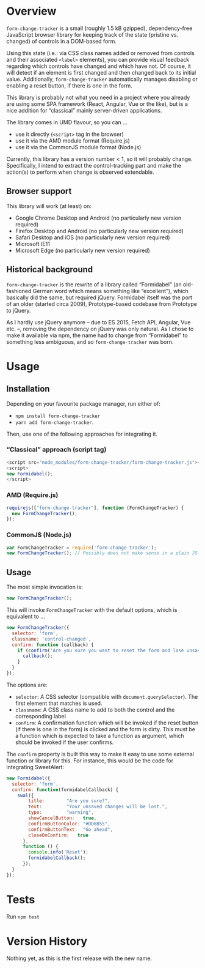 # Overview

`form-change-tracker` is a small (roughly 1.5 kB gzipped), dependency-free JavaScript browser library for keeping track of the state (pristine vs. changed) of controls in a DOM-based form.

Using this state (i.e.: via CSS class names added or removed from controls and their associated `<label>` elements), you can provide visual feedback regarding which controls have changed and which have not. Of course, it will detect if an element is first changed and then changed back to its initial value. Additionally, `form-change-tracker` automatically manages disabling or enabling a reset button, if there is one in the form. 

This library is probably not what you need in a project where you already are using some SPA framework (React, Angular, Vue or the like), but is a nice addition for “classical” mainly server-driven applications.

The library comes in UMD flavour, so you can …

* use it directly (`<script>` tag in the browser)
* use it via the AMD module format (Require.js)
* use it via the CommonJS module format (Node.js)

Currently, this library has a version number < 1, so it will probably change. Specifically, I intend to extract the control-tracking part and make the action(s) to perform when change is observed extendable.

## Browser support

This library will work (at least) on:

* Google Chrome Desktop and Android (no particularly new version required)
* Firefox Desktop and Android (no particularly new version required)
* Safari Desktop and iOS (no particularly new version required)
* Microsoft IE11
* Microsoft Edge (no particularly new version required)

## Historical background

`form-change-tracker` is the rewrite of a library called “Formidabel” (an old-fashioned German word which means something like “excellent”), which basically did the same, but required jQuery. Formidabel itself was the port of an older (started circa 2009), Prototype-based codebase from Prototype to jQuery.

As I hardly use jQuery anymore – due to ES 2015, Fetch API, Angular, Vue etc. –, removing the dependency on jQuery was only natural. As I chose to make it available via npm, the name had to change from “Formidabel” to something less ambiguous, and so `form-change-tracker` was born.


# Usage

## Installation

Depending on your favourite package manager, run either of:
* `npm install form-change-tracker`
* `yarn add form-change-tracker`. 

Then, use one of the following approaches for integrating it.


### “Classical” approach (script tag)

```js
<script src="node_modules/form-change-tracker/form-change-tracker.js"></script>
<script>
new Formidabel();
</script>
```

### AMD (Require.js)

```js
requirejs(["form-change-tracker"], function (FormChangeTracker) {
  new FormChangeTracker();
});
```

### CommonJS (Node.js)

```js
var FormChangeTracker = require('form-change-tracker');
new FormChangeTracker(); // Possibly does not make sense in a plain JS context
```  

## Usage

The most simple invocation is:

```js
new FormChangeTracker();
```
This will invoke `FormChangeTracker` with the default options, which is equivalent to … 

```js
new FormChangeTracker({
  selector: 'form',
  classname: 'control-changed',
  confirm: function (callback) {
    if (confirm('Are you sure you want to reset the form and lose unsaved changes?')) {
      callback();
    }
  }
});
```

The options are:

* `selector`: A CSS selector (compatible with `document.querySelector`). The first element that matches is used.
* `classname`: A CSS class name to add to both the control and the corresponding label
* `confirm`: A confirmation function which will be invoked if the reset button (if there is one in the form) is clicked and the form is dirty. This must be a function which is expected to take a function as argument, which should be invoked if the user confirms.

The `confirm` property is built this way to make it easy to use some external function or library for this. For instance, this would be the code for integrating SweetAlert:

```js
new Formidabel({
  selector: 'form',
  confirm: function(formidabelCallback) {
    swal({
        title:        "Are you sure?",
        text:         "Your unsaved changes will be lost.",
        type:         "warning",
        showCancelButton:   true,
        confirmButtonColor: "#DD6B55",
        confirmButtonText:  "Go ahead",
        closeOnConfirm:   true
      },
      function () {
        console.info('Reset');
        formidabelCallback();
      });
  }
});
```


# Tests

Run ``npm test``


# Version History

Nothing yet, as this is the first release with the new name.
